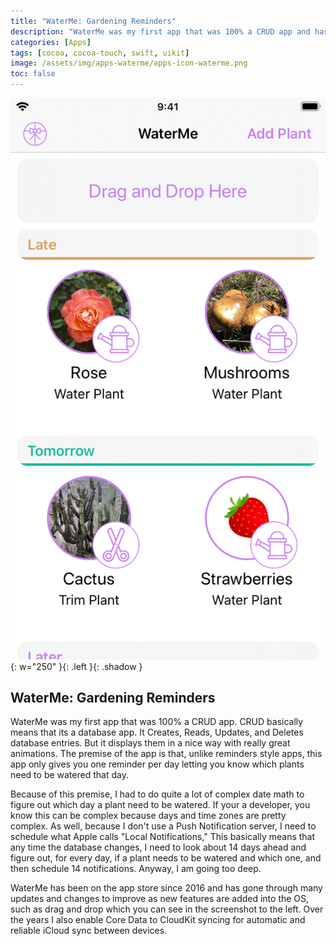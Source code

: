 ```yaml
---
title: "WaterMe: Gardening Reminders"
description: "WaterMe was my first app that was 100% a CRUD app and has been on the App Store since 2016"
categories: [Apps]
tags: [cocoa, cocoa-touch, swift, uikit]
image: /assets/img/apps-waterme/apps-icon-waterme.png
toc: false
---
```


![WaterMe Screenshot 1](/assets/img/apps-waterme/apps-screen-waterme-01.png){: w="250" }{: .left }{: .shadow }

## WaterMe: Gardening Reminders

WaterMe was my first app that was 100% a CRUD app. CRUD basically means that its
a database app. It Creates, Reads, Updates, and Deletes database entries. But it
displays them in a nice way with really great animations. The premise of the app
is that, unlike reminders style apps, this app only gives you one reminder per
day letting you know which plants need to be watered that day.

Because of this premise, I had to do quite a lot of complex date math to figure
out which day a plant need to be watered. If your a developer, you know this can
be complex because days and time zones are pretty complex. As well, because I
don't use a Push Notification server, I need to schedule what Apple calls "Local
Notifications," This basically means that any time the database changes, I need
to look about 14 days ahead and figure out, for every day, if a plant needs to
be watered and which one, and then schedule 14 notifications. Anyway, I am going
too deep.

WaterMe has been on the app store since 2016 and has gone through many updates
and changes to improve as new features are added into the OS, such as drag and
drop which you can see in the screenshot to the left. Over the years I also
enable Core Data to CloudKit syncing for automatic and reliable iCloud sync
between devices.

<!-- ![WaterMe Screenshot 2](/assets/img/apps-waterme/apps-screen-waterme-02.png){: w="250" }{: .left }{: .shadow } -->
<!-- {% include embed/video.html src='{/assets/img/apps-waterme/apps-video-waterme.mp4}' %} -->
